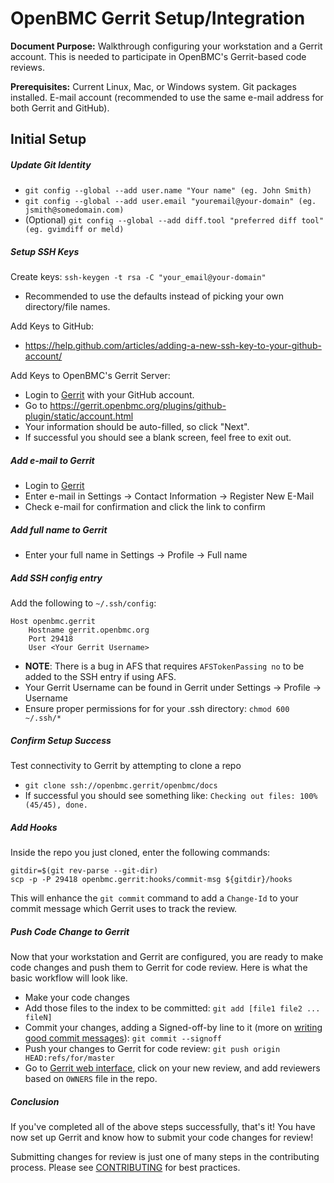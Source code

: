 # OpenBMC Gerrit Setup/Integration

**Document Purpose:** Walkthrough configuring your workstation and a Gerrit
                      account. This is needed to participate in OpenBMC's
                      Gerrit-based code reviews.

**Prerequisites:** Current Linux, Mac, or Windows system. Git packages
                   installed. E-mail account (recommended to use the same e-mail
                   address for both Gerrit and GitHub).

## Initial Setup

##### Update Git Identity

* `git config --global --add user.name "Your name" (eg. John Smith)`
* `git config --global --add user.email "youremail@your-domain"
    (eg. jsmith@somedomain.com)`
* (Optional) `git config --global --add diff.tool "preferred diff tool"
    (eg. gvimdiff or meld)`


##### Setup SSH Keys
Create keys: ```ssh-keygen -t rsa -C "your_email@your-domain"```
* Recommended to use the defaults instead of picking your own directory/file
  names.

Add Keys to GitHub:
* <https://help.github.com/articles/adding-a-new-ssh-key-to-your-github-account/>

Add Keys to OpenBMC's Gerrit Server:
* Login to [Gerrit](https://gerrit.openbmc.org/) with your GitHub
  account.
* Go to
  <https://gerrit.openbmc.org/plugins/github-plugin/static/account.html>
* Your information should be auto-filled, so click "Next".
* If successful you should see a blank screen, feel free to exit out.

##### Add e-mail to Gerrit
* Login to [Gerrit](https://gerrit.openbmc.org/)
* Enter e-mail in Settings -> Contact Information -> Register New E-Mail
* Check e-mail for confirmation and click the link to confirm

##### Add full name to Gerrit
* Enter your full name in Settings -> Profile -> Full name

##### Add SSH config entry
Add the following to `~/.ssh/config`:
```
Host openbmc.gerrit
    Hostname gerrit.openbmc.org
    Port 29418
    User <Your Gerrit Username>
```
* **NOTE**: There is a bug in AFS that requires `AFSTokenPassing no` to be
            added to the SSH entry if using AFS.
* Your Gerrit Username can be found in Gerrit under Settings -> Profile -> Username
* Ensure proper permissions for for your .ssh directory: `chmod 600 ~/.ssh/*`

##### Confirm Setup Success
Test connectivity to Gerrit by attempting to clone a repo
* `git clone ssh://openbmc.gerrit/openbmc/docs`
* If successful you should see something like:
    `Checking out files: 100% (45/45), done.`

##### Add Hooks
Inside the repo you just cloned, enter the following commands:
```
gitdir=$(git rev-parse --git-dir)
scp -p -P 29418 openbmc.gerrit:hooks/commit-msg ${gitdir}/hooks
```
This will enhance the `git commit` command to add a `Change-Id` to your commit
message which Gerrit uses to track the review.

##### Push Code Change to Gerrit
Now that your workstation and Gerrit are configured, you are ready to make code
changes and push them to Gerrit for code review. Here is what the basic workflow
will look like.
* Make your code changes
* Add those files to the index to be committed:
  `git add [file1 file2 ... fileN]`
* Commit your changes, adding a Signed-off-by line to it (more on
  [writing good commit messages](https://github.com/openbmc/docs/blob/master/CONTRIBUTING.md#submitting-changes)):
  `git commit --signoff`
* Push your changes to Gerrit for code review:
  `git push origin HEAD:refs/for/master`
* Go to [Gerrit web interface](https://gerrit.openbmc.org/), click on
  your new review, and add reviewers based on `OWNERS` file in the repo.

##### Conclusion
If you've completed all of the above steps successfully, that's it! You have now
set up Gerrit and know how to submit your code changes for review!

Submitting changes for review is just one of many steps in the contributing
process. Please see
[CONTRIBUTING](https://github.com/openbmc/docs/blob/master/CONTRIBUTING.md)
for best practices.
